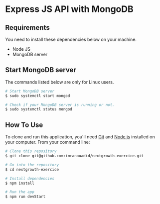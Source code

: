 # Express JS API with MongoDB
## Requirements
You need to install these dependencies below on your machine.
- Node JS
- MongoDB server

## Start MongoDB server
The commands listed below are only for Linux users. 
```bash
# Start MongoDB server
$ sudo systemctl start mongod

# Check if your MongoDB server is running or not.
$ sudo systemctl status mongod
```

## How To Use

To clone and run this application, you'll need [Git](https://git-scm.com) and [Node.js](https://nodejs.org/en/download/) installed on your computer. From your command line:

```bash
# Clone this repository
$ git clone git@github.com:imranouadid/nextgrowth-exercice.git

# Go into the repository
$ cd nextgrowth-exercice

# Install dependencies
$ npm install

# Run the app
$ npm run devStart
```
